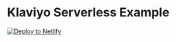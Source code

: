 # Klaviyo Serverless Example

[![Deploy to Netlify](https://www.netlify.com/img/deploy/button.svg)](https://app.netlify.com/start/deploy?repository=https://github.com/subscribepro/klaviyo-serverless-example)
